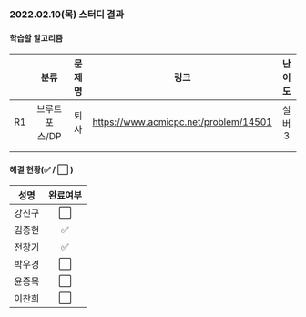 ### 2022.02.10(목) 스터디 결과

#### 학습할 알고리즘

|      |     분류      | 문제명 |                 링크                  | 난이도 |
| :--: | :-----------: | :----: | :-----------------------------------: | :----: |
|  R1  | 브루트포스/DP |  퇴사  | https://www.acmicpc.net/problem/14501 | 실버3  |
|      |               |        |                                       |        |
|      |               |        |                                       |        |

#### 해결 현황(:white_check_mark: / :white_large_square:  )

|  성명  |       완료여부       |
| :----: | :------------------: |
| 강진구 | :white_large_square: |
| 김종현 | :white_check_mark: |
| 전창기 | :white_check_mark: |
| 박우경 | :white_large_square: |
| 윤종목 | :white_large_square: |
| 이찬희 |  :white_large_square:  |

